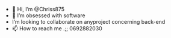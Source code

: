 - 👋 Hi, I’m @Chriss875
- 👀 I’m obsessed with software
- I’m looking to collaborate on anyproject concerning back-end
- 📫 How to reach me .;; 0692882030

<!---
Chriss875/Chriss875 is a ✨ special ✨ repository because its `README.md` (this file) appears on your GitHub profile.
You can click the Preview link to take a look at your changes.
--->
